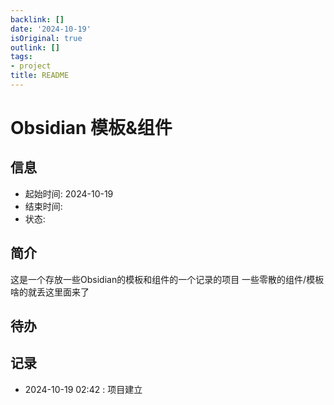 ```yaml
---
backlink: []
date: '2024-10-19'
isOriginal: true
outlink: []
tags:
- project
title: README
---
```

# Obsidian 模板&组件
## 信息
- 起始时间: 2024-10-19
- 结束时间: 
- 状态: 
## 简介
这是一个存放一些Obsidian的模板和组件的一个记录的项目
一些零散的组件/模板啥的就丢这里面来了
## 待办

## 记录
- 2024-10-19 02:42 :  项目建立